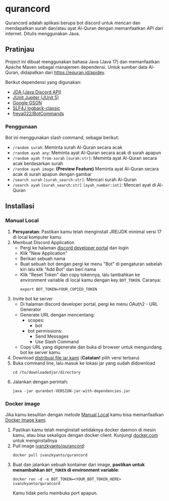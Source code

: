# qurancord
Qurancord adalah aplikasi berupa bot discord untuk mencari dan mendapatkan surah dan/atau ayat Al-Quran dengan memanfaatkan API dari internet. Ditulis menggunakan Java.

## Pratinjau
Project ini dibuat menggunakan bahasa Java (Java 17) dan memanfaatkan Apache Maven sebagai manajemen dependensi. Untuk sumber data Al-Quran, didapatkan dari https://equran.id/apidev.

Berikut dependensi yang digunakan:
- [JDA (Java Discord API)](https://github.com/DV8FromTheWorld/JDA)
- [JUnit Jupiter (JUnit 5)](https://junit.org/junit5)
- [Google GSON](https://github.com/google/gson)
- [SLF4J logback-classic](https://logback.qos.ch)
- [freya022/BotCommands](https://github.com/freya022/BotCommands)

### Penggunaan
Bot ini menggunakan slash command, sebagai berikut:
- `/random surah`: Meminta surah Al-Quran secara acak
- `/random ayah any`: Meminta ayat Al-Quran secara acak di surah apapun
- `/random ayah from-surah` `[surah:str]`: Meminta ayat Al-Quran secara acak berdasarkan surah
- `/random ayah image`: **(Preview Feature)** Meminta ayat Al-Quran secara acak di surah apapun dengan gambar
- `/search surah` `[surah_search:str]`: Mencari surah Al-Quran
- `/search ayah` `[surah_search:str]` `[ayah_number:int]`: Mencari ayat di Al-Quran

## Installasi

### Manual Local
1. **Persyaratan**: Pastikan kamu telah menginstall JRE/JDK minimal versi 17 di local komputer kamu
2. Membuat Discord Application
    - Pergi ke halaman [discord developer portal](https://discord.com/developers/applications) dan login
    - Klik "New Application"
    - Berikan sebuah nama
    - Buat sebuah bot dengan pergi ke menu "Bot" di pengaturan sebelah kiri lalu klik "Add Bot" dan beri nama
    - Klik "Reset Token" dan copy tokennya, lalu tambahkan ke environment variable di local kamu dengan key `BOT_TOKEN`. Caranya: 
        ```
        export BOT_TOKEN=YOUR_COPIED_TOKEN
        ```
3. Invite bot ke server
    - Di halaman discord developer portal, pergi ke menu OAuth2 - URL Generator
    - Generate URL dengan mencentang: 
      - scopes:
        - bot
      - bot permissions:
        - Send Messages
        - Use Slash Command
    - Copy URL yang digenerate dan buka di browser untuk mengundang bot ke server kamu
4. Download [distribusi file jar kami](https://github.com/stackpan/qurancord/releases) (**Catatan!** pilih versi terbaru)
5. Buka command line, lalu masuk ke lokasi jar yang sudah didownload
    ```
    cd /to/downloadedjar/directory
    ```
6. Jalankan dengan perintah:
    ```
    java -jar quranbot-VERSION-jar-with-dependencies.jar
    ```

### Docker image

Jika kamu kesulitan dengan metode [Manual Local](#manual-local) kamu bisa memanfaatkan [Docker Image kami](https://hub.docker.com/r/ivanzkyanto/qurancord).

1. Pastikan kamu telah menginstall setidaknya docker daemon di mesin kamu, atau bisa sekaligus dengan docker client. Kunjungi [docker.com](https://www.docker.com) untuk menginstallnya
2. Pull image [ivanzkyanto/qurancord](https://hub.docker.com/r/ivanzkyanto/qurancord):
    ```
    docker pull ivanzkyanto/qurancord
    ```
3. Buat dan jalankan sebuah kontainer dari image, **pastikan untuk menambahkan `BOT_TOKEN` di environment variable**:
    ```
    docker run -d -e BOT_TOKEN=<YOUR_BOT_TOKEN_HERE> ivanzkyanto/qurancord
    ```
    Kamu tidak perlu membuka port apapun.
